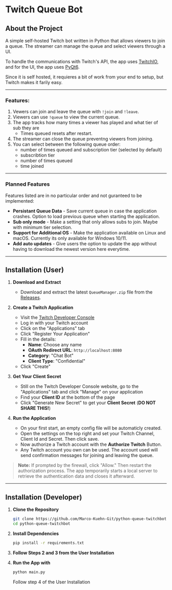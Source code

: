 # Twitch Queue Bot

## About the Project
A simple self-hosted Twitch bot written in Python that allows viewers to join a queue. The streamer can manage the queue and select viewers through a UI.  

To handle the communications with Twitch's API, the app uses [TwitchIO](https://twitchio.dev/en/latest/), and for the UI, the app uses [PyQt6](https://pypi.org/project/PyQt6/).

Since it is self hosted, it requieres a bit of work from your end to setup, but Twitch makes it farily easy.

---
### Features:
1. Vewers can join and leave the queue with `!join` and `!leave`.
2. Viewers can use `!queue` to view the current queue.
3. The app tracks how many times a viewer has played and what tier of sub they are  
   - Times queued resets after restart.
4. The streamer can close the queue preventng viewers from joining.
5. You can select between the following queue order:
   - number of times queued and subscription tier (selected by default)
   - subscribtion tier
   - number of times queued
   - time joined

---

### Planned Features  

Features listed are in no particular order and not guranteed to be implemented:  

- **Persistant Queue Data** - Save current queue in case the application crashes. Option to load previous queue when starting the application.
- **Sub only mode** - Make a setting that only allows subs to join. Maybe with minimum tier selection.
- **Support for Additional OS** - Make the application available on Linux and macOS. Currently its only available for Windows 10/11.
- **Add auto updates** - Give users the option to update the app without having to download the newest version here everytime.

---

## Installation (User)

1. **Download and Extract**
   - Download and extract the latest `QueueManager.zip` file from the [Releases](https://github.com/Marco-Kuehn-Git/python-queue-twitchbot/releases).

2. **Create a Twitch Application**
   - Visit the [Twitch Developer Console](https://dev.twitch.tv/console)
   - Log in with your Twitch account
   - Click on the "Applications" tab
   - Click "Register Your Application"
   - Fill in the details:
     - **Name**: Choose any name
     - **OAuth Redirect URL**: `http://localhost:8080`
     - **Category**: "Chat Bot"
     - **Client Type**: "Confidential"
   - Click "Create"

3. **Get Your Client Secret**
   - Still on the Twitch Developer Console website, go to the "Applications" tab and click "Manage" on your application
   - Find your **Client ID** at the bottom of the page
   - Click "Generate New Secret" to get your **Client Secret** (__DO NOT SHARE THIS!__)

4. **Run the Application**
   - On your first start, an empty config file will be automaticly created.
   - Open the settings on the top right and set your Twitch Channel, Client Id and Secret. Then click save.
   - Now authorize a Twitch account with the **Authorize Twitch** Button.
   - Any Twitch account you own can be used. The account used will send confirmation messages for joining and leaving the queue.

> **Note:** If prompted by the firewall, click "Allow." Then restart the authorization process. The app temporarily starts a local server to retrieve the authentication data and closes it afterward.

---

## Installation (Developer)

1. **Clone the Repository**
   ```sh
   git clone https://github.com/Marco-Kuehn-Git/python-queue-twitchbot.git
   cd python-queue-twitchbot
   ```

2. **Install Dependencies**
   ```sh
   pip install -r requirements.txt
   ```

3. **Follow Steps 2 and 3 from the User Installation**

4. **Run the App with**
   ```sh
   python main.py
   ```
   Follow step 4 of the User Installation
